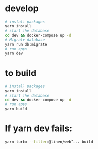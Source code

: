 # develop

```bash
# install packages
yarn install
# start the database
cd dev && docker-compose up -d
# Migrate database
yarn run db:migrate
# run apps
yarn dev
```

# to build

```bash
# install packages
yarn install
# start the database
cd dev && docker-compose up -d
# run apps
yarn build
```

# If yarn dev fails:

```bash
yarn turbo --filter=@linen/web^... build
```
